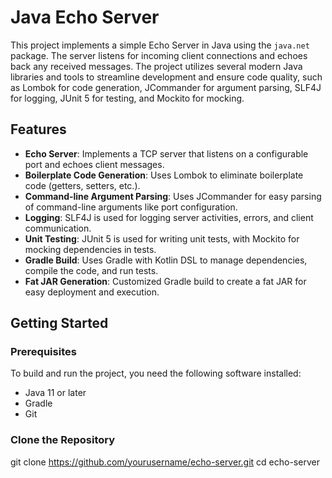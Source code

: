 # Java Echo Server

This project implements a simple Echo Server in Java using the `java.net` package. The server listens for incoming client connections and echoes back any received messages. The project utilizes several modern Java libraries and tools to streamline development and ensure code quality, such as Lombok for code generation, JCommander for argument parsing, SLF4J for logging, JUnit 5 for testing, and Mockito for mocking.

## Features

- **Echo Server**: Implements a TCP server that listens on a configurable port and echoes client messages.
- **Boilerplate Code Generation**: Uses Lombok to eliminate boilerplate code (getters, setters, etc.).
- **Command-line Argument Parsing**: Uses JCommander for easy parsing of command-line arguments like port configuration.
- **Logging**: SLF4J is used for logging server activities, errors, and client communication.
- **Unit Testing**: JUnit 5 is used for writing unit tests, with Mockito for mocking dependencies in tests.
- **Gradle Build**: Uses Gradle with Kotlin DSL to manage dependencies, compile the code, and run tests.
- **Fat JAR Generation**: Customized Gradle build to create a fat JAR for easy deployment and execution.

## Getting Started

### Prerequisites

To build and run the project, you need the following software installed:

- Java 11 or later
- Gradle
- Git

### Clone the Repository

git clone https://github.com/yourusername/echo-server.git
cd echo-server
